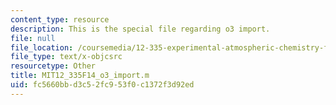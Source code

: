 ```yaml
---
content_type: resource
description: This is the special file regarding o3 import.
file: null
file_location: /coursemedia/12-335-experimental-atmospheric-chemistry-fall-2014/fc5660bbd3c52fc953f0c1372f3d92ed_MIT12_335F14_o3_import.m
file_type: text/x-objcsrc
resourcetype: Other
title: MIT12_335F14_o3_import.m
uid: fc5660bb-d3c5-2fc9-53f0-c1372f3d92ed
---
```

